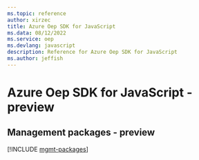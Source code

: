 ```yaml
---
ms.topic: reference
author: xirzec
title: Azure Oep SDK for JavaScript
ms.data: 08/12/2022
ms.service: oep
ms.devlang: javascript
description: Reference for Azure Oep SDK for JavaScript
ms.author: jeffish
---
```

# Azure Oep SDK for JavaScript - preview

## Management packages - preview
[!INCLUDE [mgmt-packages](oep-mgmt-index.md)]